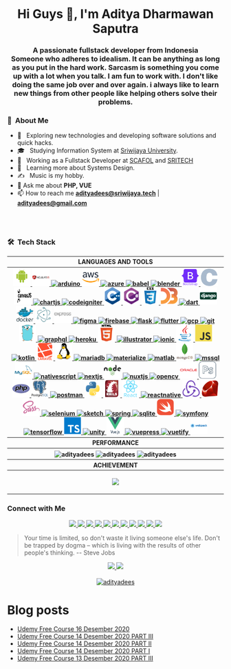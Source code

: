 <h1 align="center">Hi Guys 👋, I'm Aditya Dharmawan Saputra</h1>
<h3 align="center">
	A passionate fullstack developer from Indonesia<br>
	Someone who adheres to idealism. It can be anything as long as you put in the hard work. Sarcasm is something you come up with a lot when you talk. I am fun to work with. I don't like doing the same job over and over again. i always like to learn new things from other people like helping others solve their problems.
</h3>

<h3> 👨 &nbsp;About Me </h3>

- 🔭 &nbsp; Exploring new technologies and developing software solutions and quick hacks.
- 🎓 &nbsp; Studying Information System at [Sriwijaya University](https://unsri.ac.id).
- 💼 &nbsp; Working as a Fullstack Developer at [SCAFOL](https://scafol.com/) and [SRITECH](https://github.com/Sriwijaya-Techno)
- 🌱 &nbsp; Learning more about Systems Design.
- ✍️ &nbsp; Music is my hobby.
- 💬 Ask me about **PHP, VUE**
- 📫 How to reach me **adityadees@sriwijaya.tech** | **adityadees@gmail.com**

<br/>
<br/>



<h3> 🛠 &nbsp;Tech Stack</h3>
<table>
	<tr>
		<th>LANGUAGES AND TOOLS</th>
	</tr>
	<tr>
		<th>
			<a href="https://developer.android.com" target="_blank"> <img src="https://raw.githubusercontent.com/devicons/devicon/master/icons/android/android-original-wordmark.svg" alt="android" width="40" height="40"/> </a> <a href="https://angular.io" target="_blank"> <img src="https://raw.githubusercontent.com/devicons/devicon/master/icons/angularjs/angularjs-original-wordmark.svg" alt="angularjs" width="40" height="40"/> </a> <a href="https://www.arduino.cc/" target="_blank"> <img src="https://cdn.worldvectorlogo.com/logos/arduino-1.svg" alt="arduino" width="40" height="40"/> </a> <a href="https://aws.amazon.com" target="_blank"> <img src="https://raw.githubusercontent.com/devicons/devicon/master/icons/amazonwebservices/amazonwebservices-original-wordmark.svg" alt="aws" width="40" height="40"/> </a> <a href="https://azure.microsoft.com/en-in/" target="_blank"> <img src="https://www.vectorlogo.zone/logos/microsoft_azure/microsoft_azure-icon.svg" alt="azure" width="40" height="40"/> </a> <a href="https://babeljs.io/" target="_blank"> <img src="https://www.vectorlogo.zone/logos/babeljs/babeljs-icon.svg" alt="babel" width="40" height="40"/> </a> <a href="https://www.blender.org/" target="_blank"> <img src="https://download.blender.org/branding/community/blender_community_badge_white.svg" alt="blender" width="40" height="40"/> </a> <a href="https://getbootstrap.com" target="_blank"> <img src="https://raw.githubusercontent.com/devicons/devicon/master/icons/bootstrap/bootstrap-plain-wordmark.svg" alt="bootstrap" width="40" height="40"/> </a> <a href="https://www.cprogramming.com/" target="_blank"> <img src="https://raw.githubusercontent.com/devicons/devicon/master/icons/c/c-original.svg" alt="c" width="40" height="40"/> </a> <a href="https://canvasjs.com" target="_blank"> <img src="https://raw.githubusercontent.com/Hardik0307/Hardik0307/master/assets/canvasjs-charts.svg" alt="canvasjs" width="40" height="40"/> </a> <a href="https://www.chartjs.org" target="_blank"> <img src="https://www.chartjs.org/media/logo-title.svg" alt="chartjs" width="40" height="40"/> </a> <a href="https://codeigniter.com" target="_blank"> <img src="https://cdn.worldvectorlogo.com/logos/codeigniter.svg" alt="codeigniter" width="40" height="40"/> </a> <a href="https://www.w3schools.com/cpp/" target="_blank"> <img src="https://raw.githubusercontent.com/devicons/devicon/master/icons/cplusplus/cplusplus-original.svg" alt="cplusplus" width="40" height="40"/> </a> <a href="https://www.w3schools.com/cs/" target="_blank"> <img src="https://raw.githubusercontent.com/devicons/devicon/master/icons/csharp/csharp-original.svg" alt="csharp" width="40" height="40"/> </a> <a href="https://www.w3schools.com/css/" target="_blank"> <img src="https://raw.githubusercontent.com/devicons/devicon/master/icons/css3/css3-original-wordmark.svg" alt="css3" width="40" height="40"/> </a> <a href="https://d3js.org/" target="_blank"> <img src="https://raw.githubusercontent.com/devicons/devicon/master/icons/d3js/d3js-original.svg" alt="d3js" width="40" height="40"/> </a> <a href="https://dart.dev" target="_blank"> <img src="https://www.vectorlogo.zone/logos/dartlang/dartlang-icon.svg" alt="dart" width="40" height="40"/> </a> <a href="https://www.djangoproject.com/" target="_blank"> <img src="https://raw.githubusercontent.com/devicons/devicon/master/icons/django/django-original.svg" alt="django" width="40" height="40"/> </a> <a href="https://www.docker.com/" target="_blank"> <img src="https://raw.githubusercontent.com/devicons/devicon/master/icons/docker/docker-original-wordmark.svg" alt="docker" width="40" height="40"/> </a> <a href="https://www.electronjs.org" target="_blank"> <img src="https://raw.githubusercontent.com/devicons/devicon/master/icons/electron/electron-original.svg" alt="electron" width="40" height="40"/> </a> <a href="https://expressjs.com" target="_blank"> <img src="https://raw.githubusercontent.com/devicons/devicon/master/icons/express/express-original-wordmark.svg" alt="express" width="40" height="40"/> </a> <a href="https://www.figma.com/" target="_blank"> <img src="https://www.vectorlogo.zone/logos/figma/figma-icon.svg" alt="figma" width="40" height="40"/> </a> <a href="https://firebase.google.com/" target="_blank"> <img src="https://www.vectorlogo.zone/logos/firebase/firebase-icon.svg" alt="firebase" width="40" height="40"/> </a> <a href="https://flask.palletsprojects.com/" target="_blank"> <img src="https://www.vectorlogo.zone/logos/pocoo_flask/pocoo_flask-icon.svg" alt="flask" width="40" height="40"/> </a> <a href="https://flutter.dev" target="_blank"> <img src="https://www.vectorlogo.zone/logos/flutterio/flutterio-icon.svg" alt="flutter" width="40" height="40"/> </a> <a href="https://cloud.google.com" target="_blank"> <img src="https://www.vectorlogo.zone/logos/google_cloud/google_cloud-icon.svg" alt="gcp" width="40" height="40"/> </a> <a href="https://git-scm.com/" target="_blank"> <img src="https://www.vectorlogo.zone/logos/git-scm/git-scm-icon.svg" alt="git" width="40" height="40"/> </a> <a href="https://golang.org" target="_blank"> <img src="https://raw.githubusercontent.com/devicons/devicon/master/icons/go/go-original.svg" alt="go" width="40" height="40"/> </a> <a href="https://graphql.org" target="_blank"> <img src="https://www.vectorlogo.zone/logos/graphql/graphql-icon.svg" alt="graphql" width="40" height="40"/> </a> <a href="https://heroku.com" target="_blank"> <img src="https://www.vectorlogo.zone/logos/heroku/heroku-icon.svg" alt="heroku" width="40" height="40"/> </a> <a href="https://www.w3.org/html/" target="_blank"> <img src="https://raw.githubusercontent.com/devicons/devicon/master/icons/html5/html5-original-wordmark.svg" alt="html5" width="40" height="40"/> </a> <a href="https://www.adobe.com/in/products/illustrator.html" target="_blank"> <img src="https://www.vectorlogo.zone/logos/adobe_illustrator/adobe_illustrator-icon.svg" alt="illustrator" width="40" height="40"/> </a> <a href="https://ionicframework.com" target="_blank"> <img src="https://upload.wikimedia.org/wikipedia/commons/d/d1/Ionic_Logo.svg" alt="ionic" width="40" height="40"/> </a> <a href="https://www.java.com" target="_blank"> <img src="https://raw.githubusercontent.com/devicons/devicon/master/icons/java/java-original.svg" alt="java" width="40" height="40"/> </a> <a href="https://developer.mozilla.org/en-US/docs/Web/JavaScript" target="_blank"> <img src="https://raw.githubusercontent.com/devicons/devicon/master/icons/javascript/javascript-original.svg" alt="javascript" width="40" height="40"/> </a> <a href="https://kotlinlang.org" target="_blank"> <img src="https://www.vectorlogo.zone/logos/kotlinlang/kotlinlang-icon.svg" alt="kotlin" width="40" height="40"/> </a> <a href="https://laravel.com/" target="_blank"> <img src="https://raw.githubusercontent.com/devicons/devicon/master/icons/laravel/laravel-plain-wordmark.svg" alt="laravel" width="40" height="40"/> </a> <a href="https://www.linux.org/" target="_blank"> <img src="https://raw.githubusercontent.com/devicons/devicon/master/icons/linux/linux-original.svg" alt="linux" width="40" height="40"/> </a> <a href="https://mariadb.org/" target="_blank"> <img src="https://www.vectorlogo.zone/logos/mariadb/mariadb-icon.svg" alt="mariadb" width="40" height="40"/> </a> <a href="https://materializecss.com/" target="_blank"> <img src="https://raw.githubusercontent.com/prplx/svg-logos/5585531d45d294869c4eaab4d7cf2e9c167710a9/svg/materialize.svg" alt="materialize" width="40" height="40"/> </a> <a href="https://www.mathworks.com/" target="_blank"> <img src="https://raw.githubusercontent.com/simple-icons/simple-icons/master/icons/mathworks.svg" alt="matlab" width="40" height="40"/> </a> <a href="https://www.mongodb.com/" target="_blank"> <img src="https://raw.githubusercontent.com/devicons/devicon/master/icons/mongodb/mongodb-original-wordmark.svg" alt="mongodb" width="40" height="40"/> </a> <a href="https://www.microsoft.com/en-us/sql-server" target="_blank"> <img src="https://cdn.worldvectorlogo.com/logos/microsoft-sql-server.svg" alt="mssql" width="40" height="40"/> </a> <a href="https://www.mysql.com/" target="_blank"> <img src="https://raw.githubusercontent.com/devicons/devicon/master/icons/mysql/mysql-original-wordmark.svg" alt="mysql" width="40" height="40"/> </a> <a href="https://nativescript.org/" target="_blank"> <img src="https://raw.githubusercontent.com/detain/svg-logos/780f25886640cef088af994181646db2f6b1a3f8/svg/nativescript.svg" alt="nativescript" width="40" height="40"/> </a> <a href="https://nextjs.org/" target="_blank"> <img src="https://cdn.worldvectorlogo.com/logos/nextjs-3.svg" alt="nextjs" width="40" height="40"/> </a> <a href="https://nodejs.org" target="_blank"> <img src="https://raw.githubusercontent.com/devicons/devicon/master/icons/nodejs/nodejs-original-wordmark.svg" alt="nodejs" width="40" height="40"/> </a> <a href="https://nuxtjs.org/" target="_blank"> <img src="https://www.vectorlogo.zone/logos/nuxtjs/nuxtjs-icon.svg" alt="nuxtjs" width="40" height="40"/> </a> <a href="https://opencv.org/" target="_blank"> <img src="https://www.vectorlogo.zone/logos/opencv/opencv-icon.svg" alt="opencv" width="40" height="40"/> </a> <a href="https://www.oracle.com/" target="_blank"> <img src="https://raw.githubusercontent.com/devicons/devicon/master/icons/oracle/oracle-original.svg" alt="oracle" width="40" height="40"/> </a> <a href="https://www.photoshop.com/en" target="_blank"> <img src="https://raw.githubusercontent.com/devicons/devicon/master/icons/photoshop/photoshop-line.svg" alt="photoshop" width="40" height="40"/> </a> <a href="https://www.php.net" target="_blank"> <img src="https://raw.githubusercontent.com/devicons/devicon/master/icons/php/php-original.svg" alt="php" width="40" height="40"/> </a> <a href="https://www.postgresql.org" target="_blank"> <img src="https://raw.githubusercontent.com/devicons/devicon/master/icons/postgresql/postgresql-original-wordmark.svg" alt="postgresql" width="40" height="40"/> </a> <a href="https://postman.com" target="_blank"> <img src="https://www.vectorlogo.zone/logos/getpostman/getpostman-icon.svg" alt="postman" width="40" height="40"/> </a> <a href="https://www.python.org" target="_blank"> <img src="https://raw.githubusercontent.com/devicons/devicon/master/icons/python/python-original.svg" alt="python" width="40" height="40"/> </a> <a href="https://rubyonrails.org" target="_blank"> <img src="https://raw.githubusercontent.com/devicons/devicon/master/icons/rails/rails-original-wordmark.svg" alt="rails" width="40" height="40"/> </a> <a href="https://reactjs.org/" target="_blank"> <img src="https://raw.githubusercontent.com/devicons/devicon/master/icons/react/react-original-wordmark.svg" alt="react" width="40" height="40"/> </a> <a href="https://reactnative.dev/" target="_blank"> <img src="https://reactnative.dev/img/header_logo.svg" alt="reactnative" width="40" height="40"/> </a> <a href="https://redux.js.org" target="_blank"> <img src="https://raw.githubusercontent.com/devicons/devicon/master/icons/redux/redux-original.svg" alt="redux" width="40" height="40"/> </a> <a href="https://www.ruby-lang.org/en/" target="_blank"> <img src="https://raw.githubusercontent.com/devicons/devicon/master/icons/ruby/ruby-original.svg" alt="ruby" width="40" height="40"/> </a> <a href="https://sass-lang.com" target="_blank"> <img src="https://raw.githubusercontent.com/devicons/devicon/master/icons/sass/sass-original.svg" alt="sass" width="40" height="40"/> </a> <a href="https://www.selenium.dev" target="_blank"> <img src="https://raw.githubusercontent.com/detain/svg-logos/780f25886640cef088af994181646db2f6b1a3f8/svg/selenium-logo.svg" alt="selenium" width="40" height="40"/> </a> <a href="https://www.sketch.com/" target="_blank"> <img src="https://www.vectorlogo.zone/logos/sketchapp/sketchapp-icon.svg" alt="sketch" width="40" height="40"/> </a> <a href="https://spring.io/" target="_blank"> <img src="https://www.vectorlogo.zone/logos/springio/springio-icon.svg" alt="spring" width="40" height="40"/> </a> <a href="https://www.sqlite.org/" target="_blank"> <img src="https://www.vectorlogo.zone/logos/sqlite/sqlite-icon.svg" alt="sqlite" width="40" height="40"/> </a> <a href="https://developer.apple.com/swift/" target="_blank"> <img src="https://raw.githubusercontent.com/devicons/devicon/master/icons/swift/swift-original.svg" alt="swift" width="40" height="40"/> </a> <a href="https://symfony.com" target="_blank"> <img src="https://symfony.com/logos/symfony_black_03.svg" alt="symfony" width="40" height="40"/> </a> <a href="https://www.tensorflow.org" target="_blank"> <img src="https://www.vectorlogo.zone/logos/tensorflow/tensorflow-icon.svg" alt="tensorflow" width="40" height="40"/> </a> <a href="https://www.typescriptlang.org/" target="_blank"> <img src="https://raw.githubusercontent.com/devicons/devicon/master/icons/typescript/typescript-original.svg" alt="typescript" width="40" height="40"/> </a> <a href="https://unity.com/" target="_blank"> <img src="https://www.vectorlogo.zone/logos/unity3d/unity3d-icon.svg" alt="unity" width="40" height="40"/> </a> <a href="https://vuejs.org/" target="_blank"> <img src="https://raw.githubusercontent.com/devicons/devicon/master/icons/vuejs/vuejs-original-wordmark.svg" alt="vuejs" width="40" height="40"/> </a> <a href="https://vuepress.vuejs.org/" target="_blank"> <img src="https://raw.githubusercontent.com/AliasIO/wappalyzer/master/src/drivers/webextension/images/icons/VuePress.svg" alt="vuepress" width="40" height="40"/> </a> <a href="https://vuetifyjs.com/en/" target="_blank"> <img src="https://bestofjs.org/logos/vuetify.svg" alt="vuetify" width="40" height="40"/> </a> <a href="https://webpack.js.org" target="_blank"> <img src="https://raw.githubusercontent.com/devicons/devicon/d00d0969292a6569d45b06d3f350f463a0107b0d/icons/webpack/webpack-original-wordmark.svg" alt="webpack" width="40" height="40"/> </a>
		</th>
	</tr>
	<tr>
		<th>PERFORMANCE</th>
	</tr>
	<tr>
		<th>
			<img align="center" height="120em" src="https://github-readme-stats.vercel.app/api?username=adityadees&show_icons=true&locale=en" alt="adityadees" />
			<img align="center" height="120em" src="https://github-readme-stats.vercel.app/api/top-langs?username=adityadees&show_icons=true&locale=en&layout=compact" alt="adityadees" />
			<img align="center" height="120em" src="https://github-readme-streak-stats.herokuapp.com/?user=adityadees&" alt="adityadees" />
		</th>
	</tr>
	<tr>
		<th>ACHIEVEMENT</th>
	</tr>
	<tr>
		<th>
			<p align="center"> <img src="https://github-profile-trophy.vercel.app/?username=adityadees&column=5&margin-w=15&margin-h=15&theme=monokai"/> </p>
		</th>
	</tr>
</table>

<h3> Connect with Me </h3>
<p align="center">
	<a href="https://adityadees.blogspot.com">
		<img src="https://img.shields.io/badge/-adityadees.com-3423A6?style=flat-square&logo=Google-Chrome&logoColor=white"/>
	</a>
	<a href="https://linkedin.com/in/adityadees">
		<img src="https://img.shields.io/badge/-Aditya%20Dharmawan%20Saputra-0077B5?style=flat-square&logo=Linkedin&logoColor=white"/>
	</a>
	<a href="mailto:adityadees@gmail.com">
		<img src="https://img.shields.io/badge/-adityadees@gmail.com-D14836?style=flat-square&logo=Gmail&logoColor=white"/>
	</a>
	<a href="https://instagram.com/adityadees">
		<img src="https://img.shields.io/badge/-@adityadees-E4405F?style=flat-square&logo=Instagram&logoColor=white"/>
	</a>
	<a href="https://stackoverflow.com/users/7590238/adityadees">
		<img src="https://img.shields.io/badge/-@adityadees-F48024?style=flat-square&logo=stackoverflow&logoColor=white"/>
	</a>
	<a href="https://youtube.com/c/adityadees">
		<img src="https://img.shields.io/badge/-@adityadees-C11A21?style=flat-square&logo=Youtube&logoColor=white"/>
	</a>
	<a href="https://facebook.com/ds.aditya">
		<img src="https://img.shields.io/badge/-Aditya Dees-3A5894?style=flat-square&logo=Facebook&logoColor=white"/>
	</a>
	<a href="https://medium.com/@adityadees">
		<img src="https://img.shields.io/badge/-@adityadees-1877F2?style=flat-square&logo=Medium&logoColor=white"/>
	</a>
	<a href="https://independent.academia.edu/adityadees">
		<img src="https://img.shields.io/badge/-@adityadees-1877F2?style=flat-square&logo=Academia&logoColor=white"/>
	</a>
	<a href="https://www.twitter.com/adityadees">
		<img src="https://img.shields.io/twitter/follow/adityadees?style=flat-square&logo=Twitter&logoColor=white"/>
	</a>
	<a href="https://www.github.com/adityadees">
		<img src="https://img.shields.io/github/followers/adityadees?style=flat-square&logo=Github&logoColor=white"/>
	</a>


</p>

> Your time is limited, so don't waste it living someone else's life. Don't be trapped by dogma – which is living with the results of other people's thinking.
> -- Steve Jobs


<p align="center">
	<a href="https://github.com/adityadees/adityadees/issues/new?template=Guestbook_entry.md&title=Adding+<username>+to+guestbook">
		<img src="https://img.shields.io/badge/-Write%20into%20my%20guest%20book-red?style=flat-round"/>
	</a>
	<a href="https://komarev.com/ghpvc/?username=adityadees">
		<img src="https://komarev.com/ghpvc/?username=adityadees"/>
	</a>
	<br>
	<br>
	<a href="https://www.buymeacoffee.com/adityadees"> <img align="center" src="https://cdn.buymeacoffee.com/buttons/v2/default-yellow.png" height="50"  alt="adityadees" /></a>
</p>

# Blog posts
<!-- BLOG-POST-LIST:START -->
- [Udemy Free Course 16 Desember 2020](https://adityadees.blogspot.com/2020/12/udemy-free-course-16-desember-2020.html)
- [Udemy Free Course 14 Desember 2020 PART III](https://adityadees.blogspot.com/2020/12/udemy-free-course-14-desember-2020-part_98.html)
- [Udemy Free Course 14 Desember 2020 PART II](https://adityadees.blogspot.com/2020/12/udemy-free-course-14-desember-2020-part_14.html)
- [Udemy Free Course 14 Desember 2020 PART I](https://adityadees.blogspot.com/2020/12/udemy-free-course-14-desember-2020-part.html)
- [Udemy Free Course 13 Desember 2020 PART III](https://adityadees.blogspot.com/2020/12/udemy-free-course-13-desember-2020-part_2.html)
<!-- BLOG-POST-LIST:END -->
